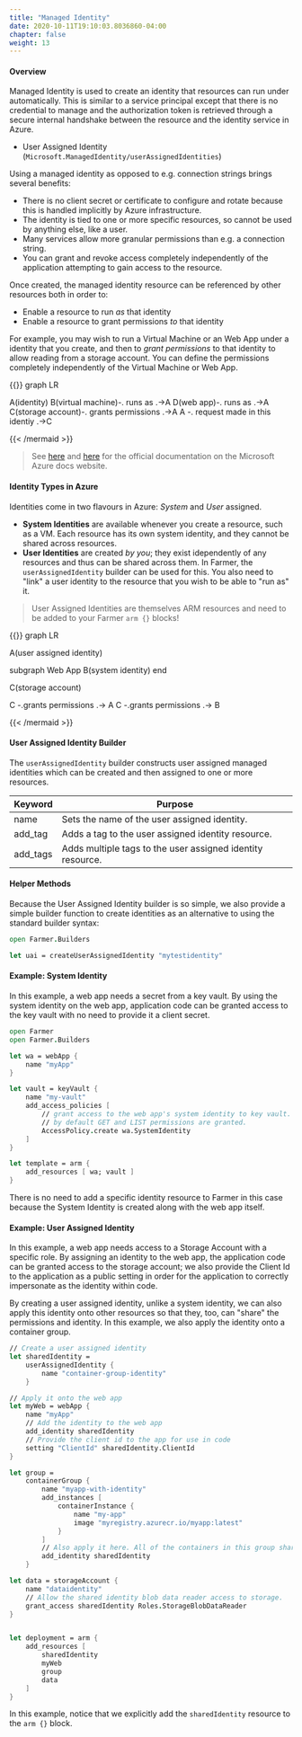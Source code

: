 ```yaml
---
title: "Managed Identity"
date: 2020-10-11T19:10:03.8036860-04:00
chapter: false
weight: 13
---
```


#### Overview
Managed Identity is used to create an identity that resources can run under automatically. This is similar to a service principal except that there is no credential to manage and the authorization token is retrieved through a secure internal handshake between the resource and the identity service in Azure.

* User Assigned Identity (`Microsoft.ManagedIdentity/userAssignedIdentities`)

Using a managed identity as opposed to e.g. connection strings brings several benefits:

* There is no client secret or certificate to configure and rotate because this is handled implicitly by Azure infrastructure.
* The identity is tied to one or more specific resources, so cannot be used by anything else, like a user.
* Many services allow more granular permissions than e.g. a connection string.
* You can grant and revoke access completely independently of the application attempting to gain access to the resource.

Once created, the managed identity resource can be referenced by other resources both in order to:

* Enable a resource to run *as* that identity
* Enable a resource to grant permissions *to* that identity

For example, you may wish to run a Virtual Machine or an Web App under a identity that you create, and then to *grant permissions* to that identity to allow reading from a storage account. You can define the permissions completely independently of the Virtual Machine or Web App.

{{<mermaid align="left">}}
graph LR

A(identity)
B(virtual machine)-. runs as .->A
D(web app)-. runs as .->A
C(storage account)-. grants permissions .->A
A -. request made in this identiy .->C

{{< /mermaid >}}

> See [here](https://docs.microsoft.com/en-us/azure/active-directory/managed-identities-azure-resources/overview) and [here](https://docs.microsoft.com/en-us/azure/app-service/overview-managed-identity) for the official documentation on the Microsoft Azure docs website.

#### Identity Types in Azure
Identities come in two flavours in Azure: *System* and *User* assigned.
* **System Identities** are available whenever you create a resource, such as a VM. Each resource has its own system identity, and they cannot be shared across resources.
* **User Identities** are created *by you*; they exist idependently of any resources and thus can be shared across them. In Farmer, the `userAssignedIdentity` builder can be used for this. You also need to "link" a user identity to the resource that you wish to be able to "run as" it.

> User Assigned Identities are themselves ARM resources and need to be added to your Farmer `arm {}` blocks!

{{<mermaid align="left">}}
graph LR

A(user assigned identity)

subgraph Web App
B(system identity)
end

C(storage account)

C -.grants permissions .-> A
C -.grants permissions .-> B

{{< /mermaid >}}

#### User Assigned Identity Builder
The `userAssignedIdentity` builder constructs user assigned managed identities which can be created and then assigned
to one or more resources.

| Keyword | Purpose |
|-|-|
| name | Sets the name of the user assigned identity. |
| add_tag | Adds a tag to the user assigned identity resource. |
| add_tags | Adds multiple tags to the user assigned identity resource. |

#### Helper Methods
Because the User Assigned Identity builder is so simple, we also provide a simple builder function to create identities as an alternative to using the standard builder syntax:

```fsharp
open Farmer.Builders

let uai = createUserAssignedIdentity "mytestidentity"
```

#### Example: System Identity
In this example, a web app needs a secret from a key vault. By using the system identity on the web app, application code can be granted access to the key vault with no need to provide it a client secret.

```fsharp
open Farmer
open Farmer.Builders

let wa = webApp {
    name "myApp"
}

let vault = keyVault {
    name "my-vault"
    add_access_policies [
        // grant access to the web app's system identity to key vault.
        // by default GET and LIST permissions are granted.
        AccessPolicy.create wa.SystemIdentity
    ]
}

let template = arm {
    add_resources [ wa; vault ]
}
```

There is no need to add a specific identity resource to Farmer in this case because the System Identity is created along with the web app itself.

#### Example: User Assigned Identity
In this example, a web app needs access to a Storage Account with a specific role. By assigning an identity to the web app, the application code can be granted access to the storage account; we also provide the Client Id to the application as a public setting in order for the application to correctly impersonate as the identity within code.

By creating a user assigned identity, unlike a system identity, we can also apply this identity onto other resources so that they, too, can "share" the permissions and identity. In this example, we also apply the identity onto a container group.

```fsharp
// Create a user assigned identity
let sharedIdentity =
    userAssignedIdentity {
        name "container-group-identity"
    }

// Apply it onto the web app
let myWeb = webApp {
    name "myApp"
    // Add the identity to the web app
    add_identity sharedIdentity
    // Provide the client id to the app for use in code
    setting "ClientId" sharedIdentity.ClientId
}

let group =
    containerGroup {
        name "myapp-with-identity"
        add_instances [
            containerInstance {
                name "my-app"
                image "myregistry.azurecr.io/myapp:latest"
            }
        ]
        // Also apply it here. All of the containers in this group share this managed identity.
        add_identity sharedIdentity
    }

let data = storageAccount {
    name "dataidentity"
    // Allow the shared identity blob data reader access to storage.
    grant_access sharedIdentity Roles.StorageBlobDataReader
}


let deployment = arm {
    add_resources [
        sharedIdentity
        myWeb
        group
        data
    ]
}
```

In this example, notice that we explicitly add the `sharedIdentity` resource to the `arm {}` block.